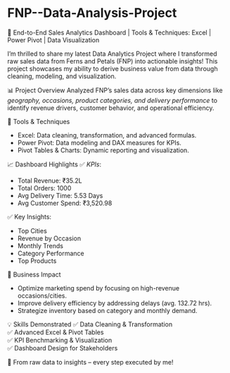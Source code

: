 # FNP--Data-Analysis-Project
🚀 End-to-End Sales Analytics Dashboard | Tools & Techniques: Excel | Power Pivot | Data Visualization  

I’m thrilled to share my latest Data Analytics Project where I transformed raw sales data from Ferns and Petals (FNP) into actionable insights! This project showcases my ability to derive business value from data through cleaning, modeling, and visualization.  

📊 Project Overview
Analyzed FNP’s sales data across key dimensions like *geography, occasions, product categories, and delivery performance* to identify revenue drivers, customer behavior, and operational efficiency.  

🔧 Tools & Techniques
- Excel: Data cleaning, transformation, and advanced formulas.  
- Power Pivot: Data modeling and DAX measures for KPIs.  
- Pivot Tables & Charts: Dynamic reporting and visualization.  

📈 Dashboard Highlights
✅ *KPIs*:  
- Total Revenue: ₹35.2L
- Total Orders: 1000
- Avg Delivery Time: 5.53 Days
- Avg Customer Spend: ₹3,520.98

✅ Key Insights: 
- Top Cities 
- Revenue by Occasion  
- Monthly Trends
- Category Performance
- Top Products 

🎯 Business Impact
- Optimize marketing spend by focusing on high-revenue occasions/cities.  
- Improve delivery efficiency by addressing delays (avg. 132.72 hrs).  
- Strategize inventory based on category and monthly demand.  

💡 Skills Demonstrated
✅ Data Cleaning & Transformation  
✅ Advanced Excel & Pivot Tables  
✅ KPI Benchmarking & Visualization  
✅ Dashboard Design for Stakeholders  

🔗 From raw data to insights – every step executed by me!
